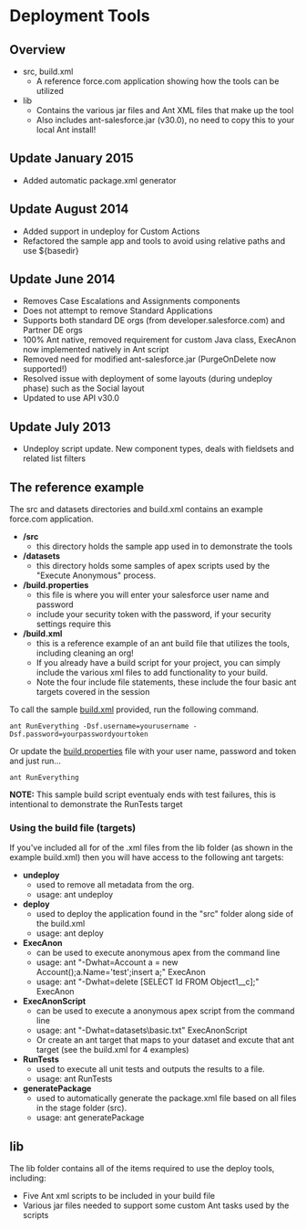 # Deployment Tools

## Overview
* src, build.xml
    * A reference force.com application showing how the tools can be utilized
* lib
    * Contains the various jar files and Ant XML files that make up the tool
    * Also includes ant-salesforce.jar (v30.0), no need to copy this to your local Ant install!

## Update January 2015
- Added automatic package.xml generator	
	
## Update August 2014
- Added support in undeploy for Custom Actions
- Refactored the sample app and tools to avoid using relative paths and use ${basedir}

## Update June 2014
- Removes Case Escalations and Assignments components
- Does not attempt to remove Standard Applications
- Supports both standard DE orgs (from developer.salesforce.com) and Partner DE orgs
- 100% Ant native, removed requirement for custom Java class, ExecAnon
now implemented natively in Ant script
- Removed need for modified ant-salesforce.jar (PurgeOnDelete now
supported!)
- Resolved issue with deployment of some layouts (during undeploy phase) such as the Social layout
- Updated to use API v30.0

## Update July 2013
- Undeploy script update. New component types, deals with fieldsets and related list filters

## The reference example
The src and datasets directories and build.xml contains an example force.com application.

* **/src**
    * this directory holds the sample app used in to demonstrate the tools
* **/datasets**
    * this directory holds some samples of apex scripts used by the "Execute Anonymous" process.
* **/build.properties**
    * this file is where you will enter your salesforce user name and password
    * include your security token with the password, if your security settings require this
* **/build.xml**
    * this is a reference example of an ant build file that utilizes the tools, including cleaning an org!
    * If you already have a build script for your project, you can simply include the various xml files to add functionality to your build.
    * Note the four include file statements, these include the four basic ant targets covered in the session

To call the sample [build.xml](https://github.com/financialforcedev/df12-deployment-tools/blob/master/build.xml) provided, run the following command.

    ant RunEverything -Dsf.username=yourusername -Dsf.password=yourpasswordyourtoken
    
Or update the [build.properties](https://github.com/financialforcedev/df12-deployment-tools/blob/master/build.properties) file with your user name, password and token and just run...

    ant RunEverything

**NOTE:** This sample build script eventualy ends with test failures, this is intentional to demonstrate the RunTests target

### Using the build file (targets)
If you've included all for of the .xml files from the lib folder (as shown in the example build.xml) then you will have access to the following ant targets:

* **undeploy**       
    * used to remove all metadata from the org.
    * usage: ant undeploy
* **deploy**
    * used to deploy the application found in the "src" folder along side of the build.xml
    * usage: ant deploy
* **ExecAnon**
    * can be used to execute anonymous apex from the command line
    * usage: ant "-Dwhat=Account a = new Account();a.Name='test';insert a;" ExecAnon
    * usage: ant "-Dwhat=delete [SELECT Id FROM Object1__c];" ExecAnon
* **ExecAnonScript**
    * can be used to execute a anonymous apex script from the command line
    * usage: ant "-Dwhat=datasets\basic.txt" ExecAnonScript
    * Or create an ant target that maps to your dataset and excute that ant target (see the build.xml for 4 examples)
* **RunTests**
    * used to execute all unit tests and outputs the results to a file.
    * usage: ant RunTests
* **generatePackage**
    * used to automatically generate the package.xml file based on all files in the stage folder (src).
    * usage: ant generatePackage

## lib
The lib folder contains all of the items required to use the deploy tools, including:
* Five Ant xml scripts to be included in your build file
* Various jar files needed to support some custom Ant tasks used by the scripts







